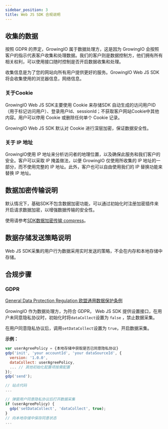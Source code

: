 ```yaml
---
sidebar_position: 3
title: Web JS SDK 合规说明
---
```


## 收集的数据

按照 GDPR 的界定，GrowingIO 属于数据处理方，这是因为 GrowingIO 会按照客户的指示代表客户收集和处理数据。我们的客户则是数据控制方，他们拥有所有相关权利，可以使用接口随时控制是否开启数据收集和处理。

收集信息是为了您的网站向所有用户提供更好的服务。GrowingIO Web JS SDK 将会收集使用的浏览器信息，网络信息。

### 关于Cookie

GrowingIO Web JS SDK主要使用 Cookie 来存储SDK 自动生成的访问用户ID（用于标记访问用户）、登录用户Id、sessionId；不获取客户网站Cookie中其他内容。用户可以停用 Cookie 或删除任何单个 Cookie 记录。

GrowingIO Web JS SDK 默认对 Cookie 进行深层加密，保证数据安全性。

### 关于 IP 地址

GrowingIO使用 IP 地址来分析访问者的地理位置，以及确保此服务和我们客户的安全。客户可以采取 IP 掩盖做法，以便 GrowingIO 仅使用所收集的 IP 地址的一部分，而不使用完整的 IP 地址。此外，客户也可以自由使用我们的 IP 替换功能来替换 IP 地址。

## 数据加密传输说明

默认情况下，基础SDK不包含数据加密功能，可以通过初始化时注册加密插件来开启请求数据加密，以增强数据传输的安全性。

使用请参考[SDK数据加密传输 compress](/docs/webjs/3.3/initSettings#compress)。

## 数据存储发送策略说明

Web JS SDK采集的用户行为数据采用实时发送的策略，不会在内存和本地存储中存储。

## 合规步骤

### GDPR

[​General Data Protection Regulation 欧盟通用数据保护条例](https://zh.wikipedia.org/wiki/%E6%AD%90%E7%9B%9F%E4%B8%80%E8%88%AC%E8%B3%87%E6%96%99%E4%BF%9D%E8%AD%B7%E8%A6%8F%E7%AF%84)​

GrowingIO 作为数据处理方，为符合 GDPR， Web JS SDK 提供设置接口，在用户未同意隐私协议时，初始化时将`dataCollect`设置为 `false` ，禁止数据采集。

在用户同意隐私协议后，调用`setDataCollect`设置为 `true`，开启数据采集。

<b>示例：</b>

```js
var userAgreePolicy = {本地存储中获取是否已同意隐私协议}
gdp('init', 'your accountId', 'your dataSourceId', {
  version: '1.0.0',
  dataCollect: userAgreePolicy,
  ... // 其他初始化配置项按需配置
});
gdp('send');

// 站点代码
...

// 弹窗用户同意隐私协议后打开数据采集
if (userAgreePolicy) {
  gdp('setDataCollect', 'dataCollect', true);
}
// 向本地存储中保存同意状态
...
```
